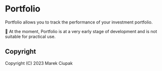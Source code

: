 # Portfolio

Portfolio allows you to track the performance of your investment portfolio.

:construction: At the moment, Portfolio is at a very early stage of development and is not suitable for practical use.

## Copyright

Copyright (C) 2023 Marek Ciupak
